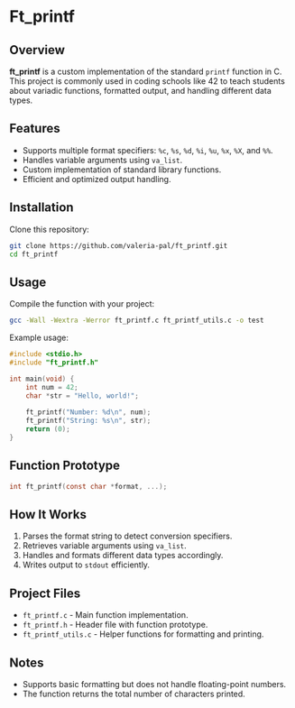 # Ft_printf

## Overview

**ft_printf** is a custom implementation of the standard `printf` function in C. This project is commonly used in coding schools like 42 to teach students about variadic functions, formatted output, and handling different data types.

## Features
- Supports multiple format specifiers: `%c`, `%s`, `%d`, `%i`, `%u`, `%x`, `%X`, and `%%`.
- Handles variable arguments using `va_list`.
- Custom implementation of standard library functions.
- Efficient and optimized output handling.

## Installation
Clone this repository:
```sh
git clone https://github.com/valeria-pal/ft_printf.git
cd ft_printf
```

## Usage
Compile the function with your project:
```sh
gcc -Wall -Wextra -Werror ft_printf.c ft_printf_utils.c -o test
```

Example usage:
```c
#include <stdio.h>
#include "ft_printf.h"

int main(void) {
    int num = 42;
    char *str = "Hello, world!";
    
    ft_printf("Number: %d\n", num);
    ft_printf("String: %s\n", str);
    return (0);
}
```

## Function Prototype
```c
int ft_printf(const char *format, ...);
```

## How It Works
1. Parses the format string to detect conversion specifiers.
2. Retrieves variable arguments using `va_list`.
3. Handles and formats different data types accordingly.
4. Writes output to `stdout` efficiently.

## Project Files
- `ft_printf.c` - Main function implementation.
- `ft_printf.h` - Header file with function prototype.
- `ft_printf_utils.c` - Helper functions for formatting and printing.

## Notes
- Supports basic formatting but does not handle floating-point numbers.
- The function returns the total number of characters printed.



